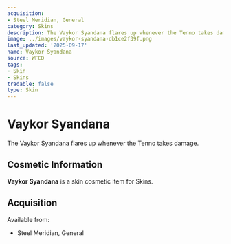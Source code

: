 ```yaml
---
acquisition:
- Steel Meridian, General
category: Skins
description: The Vaykor Syandana flares up whenever the Tenno takes damage.
image: ../images/vaykor-syandana-db1ce2f39f.png
last_updated: '2025-09-17'
name: Vaykor Syandana
source: WFCD
tags:
- Skin
- Skins
tradable: false
type: Skin
---
```


# Vaykor Syandana

The Vaykor Syandana flares up whenever the Tenno takes damage.

## Cosmetic Information

**Vaykor Syandana** is a skin cosmetic item for Skins.

## Acquisition

Available from:
- Steel Meridian, General

